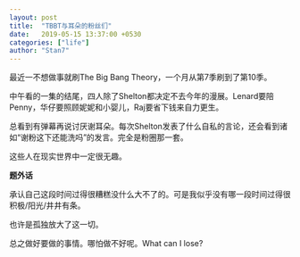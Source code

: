 ```yaml
---
layout: post
title:  "TBBT与耳朵的粉丝们"
date:   2019-05-15 13:37:00 +0530
categories: ["life"]
author: "Stan7"
---
```


最近一不想做事就刷The Big Bang Theory，一个月从第7季刷到了第10季。

中午看的一集的结尾，四人除了Shelton都决定不去今年的漫展。Lenard要陪Penny，华仔要照顾妮妮和小婴儿，Raj要省下钱来自力更生。

总看到有弹幕再说讨厌谢耳朵。每次Shelton发表了什么自私的言论，还会看到诸如“谢粉这下还能洗吗”的发言。完全是粉圈那一套。

这些人在现实世界中一定很无趣。

**题外话**

承认自己这段时间过得很糟糕没什么大不了的。可是我似乎没有哪一段时间过得很积极/阳光/井井有条。

也许是孤独放大了这一切。

总之做好要做的事情。哪怕做不好呢。What can I lose?